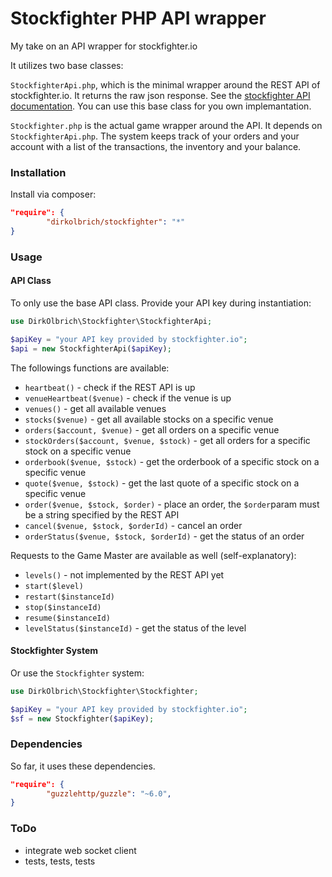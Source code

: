 # Stockfighter PHP API wrapper

My take on an API wrapper for stockfighter.io

It utilizes two base classes:

`StockfighterApi.php`, which is the minimal wrapper around the REST API of stockfighter.io. It returns the raw json response. See the [stockfighter API documentation](https://starfighter.readme.io/v1.0/docs). You can use this base class for you own implemantation.

`Stockfighter.php` is the actual game wrapper around the API. It depends on `StockfighterApi.php`. The system keeps track of your orders and your account with a list of the transactions, the inventory and your balance.

### Installation

Install via composer:
```json
"require": {
        "dirkolbrich/stockfighter": "*"
}
```

### Usage

#### API Class

To only use the base API class. Provide your API key during instantiation:
```php
use DirkOlbrich\Stockfighter\StockfighterApi;

$apiKey = "your API key provided by stockfighter.io";
$api = new StockfighterApi($apiKey);
```
The followings functions are available:
- `heartbeat()` - check if the REST API is up
- `venueHeartbeat($venue)` - check if the venue is up
- `venues()` - get all available venues
- `stocks($venue)` - get all available stocks on a specific venue
- `orders($account, $venue)` - get all orders on a specific venue
- `stockOrders($account, $venue, $stock)` - get all orders for a specific stock on a specific venue
- `orderbook($venue, $stock)` - get the orderbook of a specific stock on a specific venue
- `quote($venue, $stock)` - get the last quote of a specific stock on a specific venue
- `order($venue, $stock, $order)` - place an order, the `$order`param must be a string specified by the REST API
- `cancel($venue, $stock, $orderId)` - cancel an order
- `orderStatus($venue, $stock, $orderId)` - get the status of an order

Requests to the Game Master are available as well (self-explanatory):
- `levels()` - not implemented by the REST API yet
- `start($level)`
- `restart($instanceId)`
- `stop($instanceId)`
- `resume($instanceId)`
- `levelStatus($instanceId)` - get the status of the level

#### Stockfighter System

Or use the `Stockfighter` system:
```php
use DirkOlbrich\Stockfighter\Stockfighter;

$apiKey = "your API key provided by stockfighter.io";
$sf = new Stockfighter($apiKey);
```


### Dependencies

So far, it uses these dependencies.
```json
"require": {
        "guzzlehttp/guzzle": "~6.0",
}
```

### ToDo

- integrate web socket client
- tests, tests, tests
